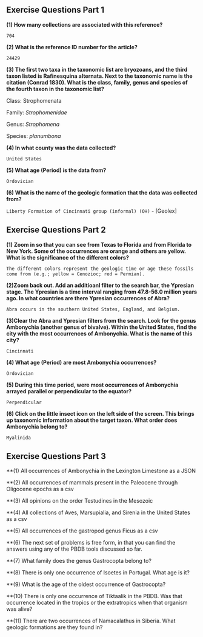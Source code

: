 ## Exercise Questions Part 1

**(1) How many collections are associated with this reference?**

`704`

**(2) What is the reference ID number for the article?**

`24429`

**(3) The first two taxa in the taxonomic list are bryozoans, and the third taxon listed is Rafinesquina alternata. Next to the taxonomic name is the citation (Conrad 1830). What is the class, family, genus and species of the fourth taxon in the taxonomic list?**

Class: Strophomenata

Family: *Strophomenidae*

Genus: *Strophomena*

Species: *planumbona*


**(4) In what county was the data collected?**

`United States`

**(5) What age (Period) is the data from?**

`Ordovician`

**(6) What is the name of the geologic formation that the data was collected from?**

`Liberty Formation of Cincinnati group (informal) (OH)` - [Geolex]


## Exercise Questions Part 2

**(1) Zoom in so that you can see from Texas to Florida and from Florida to New York. Some of the occurrences are orange and others are yellow. What is the significance of the different colors?**

`The different colors represent the geologic time or age these fossils come from (e.g.; yellow = Cenozioc; red = Permian).`

**(2)Zoom back out. Add an additioanl filter to the search bar, the Ypresian stage. The Ypresian is a time interval ranging from 47.8-56.0 million years ago. In what countries are there Ypresian occurrences of Abra?**

`Abra occurs in the southern United States, England, and Belgium.`

**(3)Clear the Abra and Ypresian filters from the search. Look for the genus Ambonychia (another genus of bivalve). Within the United States, find the city with the most occurrences of Ambonychia. What is the name of this city?**

`Cincinnati`

**(4) What age (Period) are most Ambonychia occurrences?**

`Ordovician`

**(5) During this time period, were most occurrences of Ambonychia arrayed parallel or perpendicular to the equator?**

`Perpendicular`

**(6) Click on the little insect icon on the left side of the screen. This brings up taxonomic information about the target taxon. What order does Ambonychia belong to?**
 
`Myalinida`

## Exercise Questions Part 3

**(1) All occurrences of Ambonychia in the Lexington Limestone as a JSON

**(2) All occurrences of mammals present in the Paleocene through Oligocene epochs as a csv

**(3) All opinions on the order Testudines in the Mesozoic

**(4) All collections of Aves, Marsupialia, and Sirenia in the United States as a csv

**(5) All occurrences of the gastropod genus Ficus as a csv

**(6) The next set of problems is free form, in that you can find the answers using any of the PBDB tools discussed so far.

**(7) What family does the genus Gastrocopta belong to?

**(8) There is only one occurrence of Isoetes in Portugal. What age is it?

**(9) What is the age of the oldest occurrence of Gastrocopta?

**(10) There is only one occurrence of Tiktaalik in the PBDB. Was that occurrence located in the tropics or the extratropics when that organism was alive?

**(11) There are two occurrences of Namacalathus in Siberia. What geologic formations are they found in?













